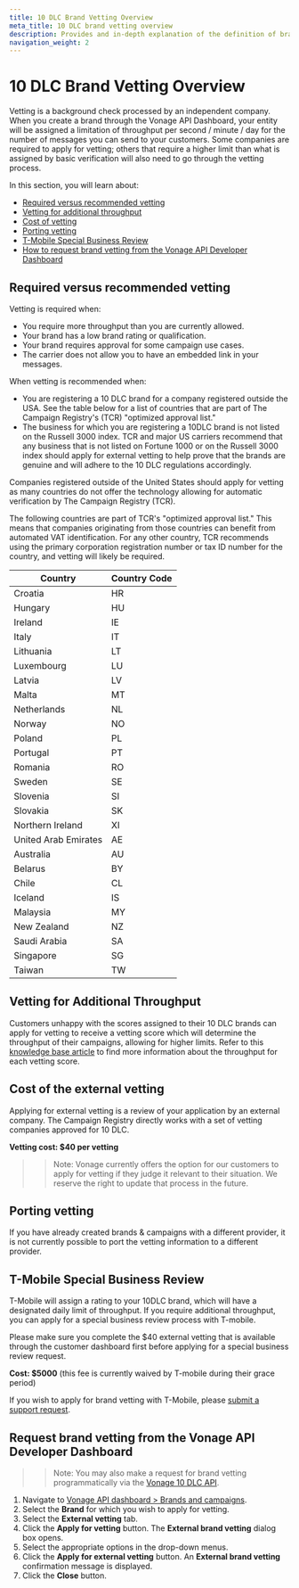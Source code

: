 ```yaml
---
title: 10 DLC Brand Vetting Overview
meta_title: 10 DLC brand vetting overview 
description: Provides and in-depth explanation of the definition of brand vetting, when brand vetting is recommended and/or required, vetting for additional throughput, and associated costs. 
navigation_weight: 2
---
```


# 10 DLC Brand Vetting Overview

Vetting is a background check processed by an independent company. When you create a brand through the Vonage API Dashboard, your entity will be assigned a limitation of throughput per second / minute / day for the number of messages you can send to your customers. Some companies are required to apply for vetting; others that require a higher limit than what is assigned by basic verification will also need to go through the vetting process.

In this section, you will learn about:

* [Required versus recommended vetting](#required-versus-recommended-vetting)
* [Vetting for additional throughput](#vetting-for-additional-throughput)
* [Cost of vetting](#cost-of-the-external-vetting)
* [Porting vetting](#porting-vetting)
* [T-Mobile Special Business Review](#t-mobile-special-business-review)
* [How to request brand vetting from the Vonage API Developer Dashboard](#request-brand-vetting-from-the-vonage-api-developer-dashboard)


## Required versus recommended vetting

Vetting is required when:

* You require more throughput than you are currently allowed.
* Your brand has a low brand rating or qualification.
* Your brand requires approval for some campaign use cases.
* The carrier does not allow you to have an embedded link in your messages.

When vetting is recommended when:

* You are registering a 10 DLC brand for a company registered outside the USA. See the table below for a list of countries that are part of The Campaign Registry's (TCR) "optimized approval list."
* The business for which you are registering a 10DLC brand is not listed on the Russell 3000 index. TCR and major US carriers recommend that any business that is not listed on Fortune 1000 or on the Russell 3000 index should apply for external vetting to help prove that the brands are genuine and will adhere to the 10 DLC regulations accordingly.

Companies registered outside of the United States should apply for vetting as many countries do not offer the technology allowing for automatic verification by The Campaign Registry (TCR).

The following countries are part of TCR's "optimized approval list." This means that companies originating from those countries can benefit from automated VAT identification. For any other country, TCR recommends using the primary corporation registration number or tax ID number for the country, and vetting will likely be required.

| Country      | Country Code |
| ----------- | ----------- |
| Croatia      | HR       |
| Hungary   | HU        |
| Ireland   | IE        |
| Italy   | IT        |
| Lithuania   | LT        |
| Luxembourg   | LU        |
| Latvia   | LV        |
| Malta   | MT        |
| Netherlands   | NL        |
| Norway   | NO        |
| Poland   | PL        |
| Portugal   | PT        |
| Romania   | RO        |
| Sweden   | SE        |
| Slovenia   | SI        |
| Slovakia   | SK        |
| Northern Ireland   | XI        |
| United Arab Emirates   | AE        |
| Australia   | AU        |
| Belarus   | BY        |
| Chile   | CL        |
| Iceland   | IS        |
| Malaysia   | MY        |
| New Zealand   | NZ        |
| Saudi Arabia   | SA        |
| Singapore   | SG        |
| Taiwan   | TW        |

## Vetting for Additional Throughput

Customers unhappy with the scores assigned to their 10 DLC brands can apply for vetting to receive a vetting score which will determine the throughput of their campaigns, allowing for higher limits. Refer to this [knowledge base article](https://help.nexmo.com/hc/en-us/articles/4406782736532-Throughput-Limits-for-A2P-10-DLC-Numbers) to find more information about the throughput for each vetting score.

## Cost of the external vetting

Applying for external vetting is a review of your application by an external company. The Campaign Registry directly works with a set of vetting companies approved for 10 DLC.

**Vetting cost: $40 per vetting**

>> Note: Vonage currently offers the option for our customers to apply for vetting if they judge it relevant to their situation. We reserve the right to update that process in the future.

## Porting vetting

If you have already created brands & campaigns with a different provider, it is not currently possible to port the vetting information to a different provider.

## T-Mobile Special Business Review

T-Mobile will assign a rating to your 10DLC brand, which will have a designated daily limit of throughput. If you require additional throughput, you can apply for a special business review process with T-mobile.

Please make sure you complete the $40 external vetting that is available through the customer dashboard first before applying for a special business review request.

**Cost: $5000** (this fee is currently waived by T-mobile during their grace period)

If you wish to apply for brand vetting with T-Mobile, please [submit a support request](https://help.nexmo.com/hc/en-us/requests/new).

## Request brand vetting from the Vonage API Developer Dashboard

>> Note: You may also make a request for brand vetting programmatically via the [Vonage 10 DLC API](/api/10dlc).

1. Navigate to [Vonage API dashboard > Brands and campaigns](https://dashboard.nexmo.com/sms/brands).
2. Select the **Brand** for which you wish to apply for vetting.
3. Select the **External vetting** tab.
4. Click the **Apply for vetting** button.
    The **External brand vetting** dialog box opens.
5. Select the appropriate options in the drop-down menus.
6. Click the **Apply for external vetting** button.
    An **External brand vetting** confirmation message is displayed.
7. Click the **Close** button.
